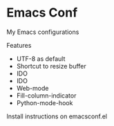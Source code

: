 Emacs Conf
===========

My Emacs configurations

Features
- UTF-8 as default
- Shortcut to resize buffer
- IDO
- IDO
- Web-mode
- Fill-column-indicator
- Python-mode-hook

Install instructions on emacsconf.el